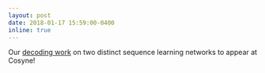 ```yaml
---
layout: post
date: 2018-01-17 15:59:00-0400
inline: true
---
```


Our [decoding work]() on two distinct sequence learning networks to appear at Cosyne! 
